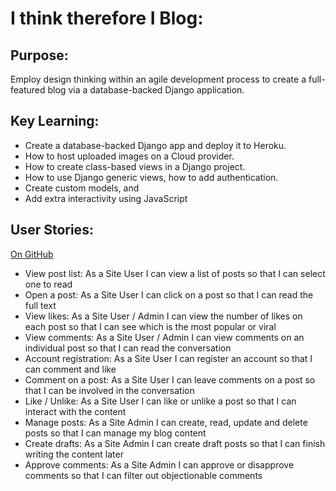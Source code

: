 # I think therefore I Blog:

## Purpose: 
Employ design thinking within an agile development process to create a full-featured blog via a database-backed Django application.

## Key Learning: 
* Create a database-backed Django app and deploy it to Heroku. 
* How to host uploaded images on a Cloud provider. 
* How to create class-based views in a Django project.
* How to use Django generic views, how to add authentication.
* Create custom models, and 
* Add extra interactivity using JavaScript

## User Stories:
[On GitHub](https://github.com/users/roeszler/projects/3/views/1)

* View post list: As a Site User I can view a list of posts so that I can select one to read
* Open a post: As a Site User I can click on a post so that I can read the full text
* View likes: As a Site User / Admin I can view the number of likes on each post so that I can see which is the most popular or viral
* View comments: As a Site User / Admin I can view comments on an individual post so that I can read the conversation
* Account registration: As a Site User I can register an account so that I can comment and like
* Comment on a post: As a Site User I can leave comments on a post so that I can be involved in the conversation
* Like / Unlike: As a Site User I can like or unlike a post so that I can interact with the content
* Manage posts: As a Site Admin I can create, read, update and delete posts so that I can manage my blog content
* Create drafts: As a Site Admin I can create draft posts so that I can finish writing the content later
* Approve comments: As a Site Admin I can approve or disapprove comments so that I can filter out objectionable comments
